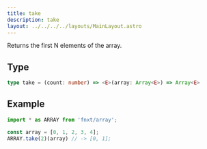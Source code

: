 ```yaml
---
title: take
description: take
layout: ../../../../layouts/MainLayout.astro
---
```


Returns the first N elements of the array.

## Type

```ts
type take = (count: number) => <E>(array: Array<E>) => Array<E>
```

## Example

```ts
import * as ARRAY from 'fnxt/array';

const array = [0, 1, 2, 3, 4];
ARRAY.take(2)(array) // -> [0, 1];
```
